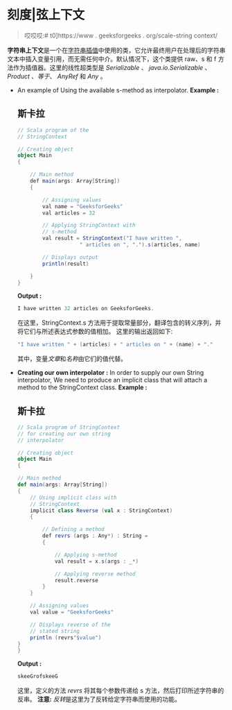 # 刻度|弦上下文

> 哎哎哎:# t0]https://www . geeksforgeeks . org/scale-string context/

**字符串上下文**是一个在[字符串插值](https://www.geeksforgeeks.org/scala-string-interpolation/)中使用的类，它允许最终用户在处理后的字符串文本中插入变量引用，而无需任何中介。默认情况下，这个类提供 raw、s 和 f 方法作为插值器。这里的线性超类型是 *Serializable* 、 *java.io.Serializable* 、 *Product* 、*等于*、 *AnyRef* 和 *Any* 。

*   An example of Using the available s-method as interpolator.
    **Example :**

    ## 斯卡拉

    ```scala
    // Scala program of the 
    // StringContext 

    // Creating object
    object Main 
    { 

        // Main method 
        def main(args: Array[String]) 
        { 

            // Assigning values
            val name = "GeeksforGeeks"
            val articles = 32

            // Applying StringContext with
            // s-method
            val result = StringContext("I have written ", 
                        " articles on ", ".").s(articles, name)

            // Displays output
            println(result)

        }
    }
    ```

    **Output :**

    ```scala
    I have written 32 articles on GeeksforGeeks.

    ```

    在这里，StringContext.s 方法用于提取常量部分，翻译包含的转义序列，并将它们与所述表达式参数的值相加。
    这里的输出返回如下:

    ```scala
    "I have written " + (articles) + " articles on " + (name) + "."
    ```

    其中，变量*文章*和*名称*由它们的值代替。

*   **Creating our own interpolator :** In order to supply our own String interpolator, We need to produce an implicit class that will attach a method to the StringContext class.
    **Example :**

    ## 斯卡拉

    ```scala
    // Scala program of StringContext 
    // for creating our own string
    // interpolator

    // Creating object
    object Main 
    { 

    // Main method 
    def main(args: Array[String]) 
    { 
        // Using implicit class with 
        // StringContext
        implicit class Reverse (val x : StringContext) 
        {

            // Defining a method
            def revrs (args : Any*) : String =
            {

                // Applying s-method
                val result = x.s(args : _*)

                // Applying reverse method
                result.reverse
            }
        }

        // Assigning values
        val value = "GeeksforGeeks"

        // Displays reverse of the
        // stated string
        println (revrs"$value")
    }
    } 
    ```

    **Output :**

    ```scala
    skeeGrofskeeG

    ```

    这里，定义的方法 *revrs* 将其每个参数传递给 s 方法，然后打印所述字符串的反串。
    **注意:** *反转*是这里为了反转给定字符串而使用的功能。